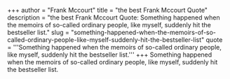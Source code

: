 +++
author = "Frank Mccourt"
title = "the best Frank Mccourt Quote"
description = "the best Frank Mccourt Quote: Something happened when the memoirs of so-called ordinary people, like myself, suddenly hit the bestseller list."
slug = "something-happened-when-the-memoirs-of-so-called-ordinary-people-like-myself-suddenly-hit-the-bestseller-list"
quote = '''Something happened when the memoirs of so-called ordinary people, like myself, suddenly hit the bestseller list.'''
+++
Something happened when the memoirs of so-called ordinary people, like myself, suddenly hit the bestseller list.
